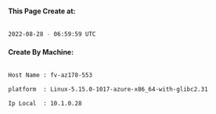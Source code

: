 
   
#### This Page Create at:

```bash

2022-08-28 - 06:59:59 UTC

```

#### Create By Machine:

```bash

Host Name : fv-az178-553

platform  : Linux-5.15.0-1017-azure-x86_64-with-glibc2.31

Ip Local  : 10.1.0.28

```

